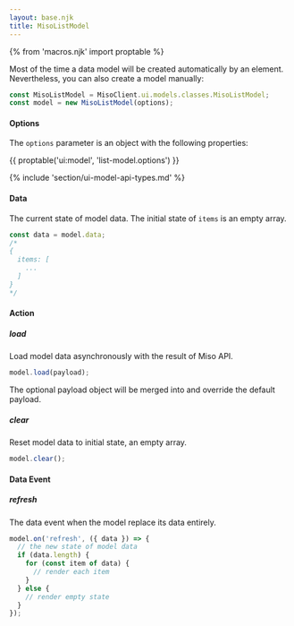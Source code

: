 ```yaml
---
layout: base.njk
title: MisoListModel
---
```

{% from 'macros.njk' import proptable %}

Most of the time a data model will be created automatically by an element. Nevertheless, you can also create a model manually:
```js
const MisoListModel = MisoClient.ui.models.classes.MisoListModel;
const model = new MisoListModel(options);
```

#### Options

The `options` parameter is an object with the following properties:

{{ proptable('ui:model', 'list-model.options') }}

{% include 'section/ui-model-api-types.md' %}

#### Data
The current state of model data. The initial state of `items` is an empty array.
```js
const data = model.data;
/*
{
  items: [
    ...
  ]
}
*/
```



#### Action

##### load
Load model data asynchronously with the result of Miso API.
```js
model.load(payload);
```
The optional payload object will be merged into and override the default payload.

##### clear
Reset model data to initial state, an empty array.
```js
model.clear();
```



#### Data Event

##### refresh
The data event when the model replace its data entirely.
```js
model.on('refresh', ({ data }) => {
  // the new state of model data
  if (data.length) {
    for (const item of data) {
      // render each item
    }
  } else {
    // render empty state
  }
});
```
